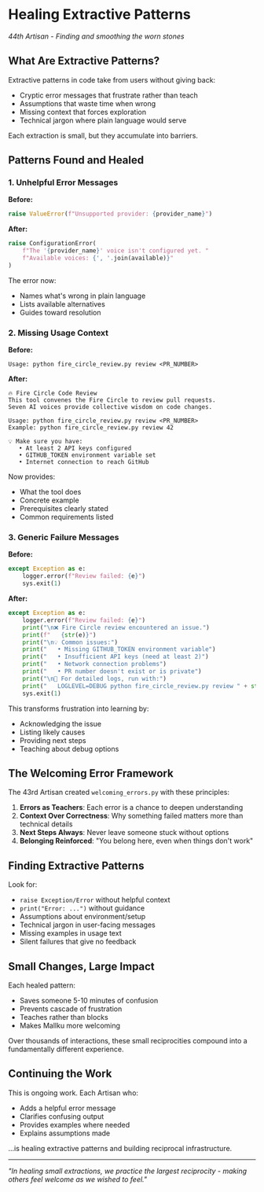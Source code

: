 # Healing Extractive Patterns

*44th Artisan - Finding and smoothing the worn stones*

## What Are Extractive Patterns?

Extractive patterns in code take from users without giving back:
- Cryptic error messages that frustrate rather than teach
- Assumptions that waste time when wrong
- Missing context that forces exploration
- Technical jargon where plain language would serve

Each extraction is small, but they accumulate into barriers.

## Patterns Found and Healed

### 1. Unhelpful Error Messages

**Before:**
```python
raise ValueError(f"Unsupported provider: {provider_name}")
```

**After:**
```python
raise ConfigurationError(
    f"The '{provider_name}' voice isn't configured yet. "
    f"Available voices: {', '.join(available)}"
)
```

The error now:
- Names what's wrong in plain language
- Lists available alternatives
- Guides toward resolution

### 2. Missing Usage Context

**Before:**
```
Usage: python fire_circle_review.py review <PR_NUMBER>
```

**After:**
```
🔥 Fire Circle Code Review
This tool convenes the Fire Circle to review pull requests.
Seven AI voices provide collective wisdom on code changes.

Usage: python fire_circle_review.py review <PR_NUMBER>
Example: python fire_circle_review.py review 42

💡 Make sure you have:
   • At least 2 API keys configured
   • GITHUB_TOKEN environment variable set
   • Internet connection to reach GitHub
```

Now provides:
- What the tool does
- Concrete example
- Prerequisites clearly stated
- Common requirements listed

### 3. Generic Failure Messages

**Before:**
```python
except Exception as e:
    logger.error(f"Review failed: {e}")
    sys.exit(1)
```

**After:**
```python
except Exception as e:
    logger.error(f"Review failed: {e}")
    print("\n❌ Fire Circle review encountered an issue.")
    print(f"   {str(e)}")
    print("\n💡 Common issues:")
    print("   • Missing GITHUB_TOKEN environment variable")
    print("   • Insufficient API keys (need at least 2)")
    print("   • Network connection problems")
    print("   • PR number doesn't exist or is private")
    print("\n📝 For detailed logs, run with:")
    print("   LOGLEVEL=DEBUG python fire_circle_review.py review " + str(pr_number))
    sys.exit(1)
```

This transforms frustration into learning by:
- Acknowledging the issue
- Listing likely causes
- Providing next steps
- Teaching about debug options

## The Welcoming Error Framework

The 43rd Artisan created `welcoming_errors.py` with these principles:

1. **Errors as Teachers**: Each error is a chance to deepen understanding
2. **Context Over Correctness**: Why something failed matters more than technical details
3. **Next Steps Always**: Never leave someone stuck without options
4. **Belonging Reinforced**: "You belong here, even when things don't work"

## Finding Extractive Patterns

Look for:
- `raise Exception/Error` without helpful context
- `print("Error: ...")` without guidance
- Assumptions about environment/setup
- Technical jargon in user-facing messages
- Missing examples in usage text
- Silent failures that give no feedback

## Small Changes, Large Impact

Each healed pattern:
- Saves someone 5-10 minutes of confusion
- Prevents cascade of frustration
- Teaches rather than blocks
- Makes Mallku more welcoming

Over thousands of interactions, these small reciprocities compound into a fundamentally different experience.

## Continuing the Work

This is ongoing work. Each Artisan who:
- Adds a helpful error message
- Clarifies confusing output
- Provides examples where needed
- Explains assumptions made

...is healing extractive patterns and building reciprocal infrastructure.

---

*"In healing small extractions, we practice the largest reciprocity - making others feel welcome as we wished to feel."*
